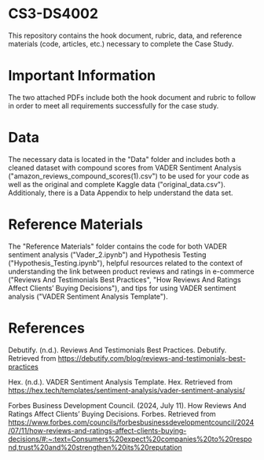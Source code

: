 # CS3-DS4002
This repository contains the hook document, rubric, data, and reference materials (code, articles, etc.) necessary to complete the Case Study.
# Important Information
The two attached PDFs include both the hook document and rubric to follow in order to meet all requirements successfully for the case study.
# Data
The necessary data is located in the "Data" folder and includes both a cleaned dataset with compound scores from VADER Sentiment Analysis ("amazon_reviews_compound_scores(1).csv") to be used for your code as well as the original and complete Kaggle data ("original_data.csv"). Additionaly, there is a Data Appendix to help understand the data set.
# Reference Materials
The "Reference Materials" folder contains the code for both VADER sentiment analysis ("Vader_2.ipynb") and Hypothesis Testing ("Hypothesis_Testing.ipynb"), helpful resources related to the context of understanding the link between product reviews and ratings in e-commerce ("Reviews And Testimonials Best Practices", "How Reviews And Ratings Affect Clients’ Buying Decisions"), and tips for using VADER sentiment analysis ("VADER Sentiment Analysis Template").
# References
Debutify. (n.d.). Reviews And Testimonials Best Practices. Debutify. Retrieved from https://debutify.com/blog/reviews-and-testimonials-best-practices

Hex. (n.d.). VADER Sentiment Analysis Template. Hex. Retrieved from https://hex.tech/templates/sentiment-analysis/vader-sentiment-analysis/

Forbes Business Development Council. (2024, July 11). How Reviews And Ratings Affect Clients’ Buying Decisions. Forbes. Retrieved from https://www.forbes.com/councils/forbesbusinessdevelopmentcouncil/2024/07/11/how-reviews-and-ratings-affect-clients-buying-decisions/#:~:text=Consumers%20expect%20companies%20to%20respond,trust%20and%20strengthen%20its%20reputation
